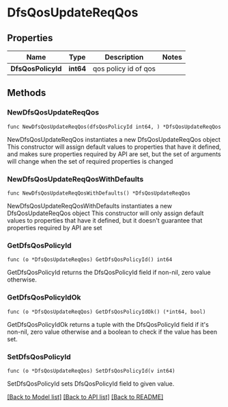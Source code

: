 # DfsQosUpdateReqQos

## Properties

Name | Type | Description | Notes
------------ | ------------- | ------------- | -------------
**DfsQosPolicyId** | **int64** | qos policy id of qos | 

## Methods

### NewDfsQosUpdateReqQos

`func NewDfsQosUpdateReqQos(dfsQosPolicyId int64, ) *DfsQosUpdateReqQos`

NewDfsQosUpdateReqQos instantiates a new DfsQosUpdateReqQos object
This constructor will assign default values to properties that have it defined,
and makes sure properties required by API are set, but the set of arguments
will change when the set of required properties is changed

### NewDfsQosUpdateReqQosWithDefaults

`func NewDfsQosUpdateReqQosWithDefaults() *DfsQosUpdateReqQos`

NewDfsQosUpdateReqQosWithDefaults instantiates a new DfsQosUpdateReqQos object
This constructor will only assign default values to properties that have it defined,
but it doesn't guarantee that properties required by API are set

### GetDfsQosPolicyId

`func (o *DfsQosUpdateReqQos) GetDfsQosPolicyId() int64`

GetDfsQosPolicyId returns the DfsQosPolicyId field if non-nil, zero value otherwise.

### GetDfsQosPolicyIdOk

`func (o *DfsQosUpdateReqQos) GetDfsQosPolicyIdOk() (*int64, bool)`

GetDfsQosPolicyIdOk returns a tuple with the DfsQosPolicyId field if it's non-nil, zero value otherwise
and a boolean to check if the value has been set.

### SetDfsQosPolicyId

`func (o *DfsQosUpdateReqQos) SetDfsQosPolicyId(v int64)`

SetDfsQosPolicyId sets DfsQosPolicyId field to given value.



[[Back to Model list]](../README.md#documentation-for-models) [[Back to API list]](../README.md#documentation-for-api-endpoints) [[Back to README]](../README.md)


